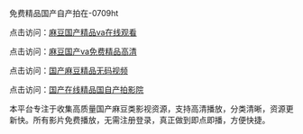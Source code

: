 免费精品国产自产拍在-0709ht

点击访问：<a href="https://heiliao2dmwwy.pages.dev">麻豆国产精品va在线观看</a>

点击访问：<a href="https://heiliaoll4qsx.pages.dev">麻豆国产va免费精品高清</a>

点击访问：<a href="https://heiliaowzu4ur.pages.dev">国产麻豆精品无码视频</a>

点击访问：<a href="https://heiliaozj3tjd.pages.dev">国产在线精品国自产拍影院</a>

本平台专注于收集高质量国产麻豆类影视资源，支持高清播放，分类清晰，资源更新快。所有影片免费播放，无需注册登录，真正做到即点即播，方便快捷。

<span style="display:none;">[Canonical link](）</span>
